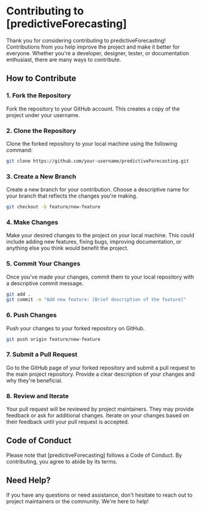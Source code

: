# Contributing to [predictiveForecasting]

Thank you for considering contributing to predictiveForecasting! Contributions from you help improve the project and make it better for everyone. Whether you're a developer, designer, tester, or documentation enthusiast, there are many ways to contribute.

## How to Contribute

### 1. Fork the Repository

Fork the repository to your GitHub account. This creates a copy of the project under your username.

### 2. Clone the Repository

Clone the forked repository to your local machine using the following command:

```bash
git clone https://github.com/your-username/predictiveForecasting.git
```

### 3. Create a New Branch

Create a new branch for your contribution. Choose a descriptive name for your branch that reflects the changes you're making.

```bash
git checkout -b feature/new-feature
```

### 4. Make Changes

Make your desired changes to the project on your local machine. This could include adding new features, fixing bugs, improving documentation, or anything else you think would benefit the project.

### 5. Commit Your Changes

Once you've made your changes, commit them to your local repository with a descriptive commit message.

```bash
git add .
git commit -m "Add new feature: [Brief description of the feature]"
```

### 6. Push Changes

Push your changes to your forked repository on GitHub.

```bash
git push origin feature/new-feature
```

### 7. Submit a Pull Request

Go to the GitHub page of your forked repository and submit a pull request to the main project repository. Provide a clear description of your changes and why they're beneficial.

### 8. Review and Iterate

Your pull request will be reviewed by project maintainers. They may provide feedback or ask for additional changes. Iterate on your changes based on their feedback until your pull request is accepted.

## Code of Conduct

Please note that [predictiveForecasting] follows a Code of Conduct. By contributing, you agree to abide by its terms.

## Need Help?

If you have any questions or need assistance, don't hesitate to reach out to project maintainers or the community. We're here to help!
